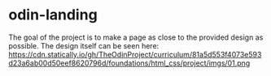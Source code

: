# odin-landing
The goal of the project is to make a page as close to the provided design as possible.
The design itself can be seen here: https://cdn.statically.io/gh/TheOdinProject/curriculum/81a5d553f4073e593d23a6ab00d50eef8620796d/foundations/html_css/project/imgs/01.png
